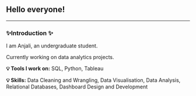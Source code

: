 ## Hello everyone!
-----------------------------------------
### ✨Introduction ✨

I am Anjali, an undergraduate student.

Currently working on data analytics projects.


**💡 Tools I work on:** SQL, Python, Tableau

**💡 Skills:** Data Cleaning and Wrangling, Data Visualisation, Data Analysis, Relational Databases, Dashboard Design and Development
